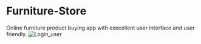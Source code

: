 # Furniture-Store
Online furniture product buying app with execellent user interface and user friendly.
![Login_user](https://user-images.githubusercontent.com/85426202/131071432-d1311f68-2892-46be-88a2-1efc401fd7e0.jpeg)
